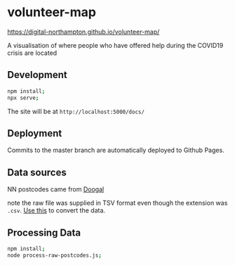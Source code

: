 # volunteer-map

https://digital-northampton.github.io/volunteer-map/

A visualisation of where people who have offered help during the COVID19 crisis are located

## Development

```sh
npm install;
npx serve;
```

The site will be at `http://localhost:5000/docs/`

## Deployment

Commits to the master branch are automatically deployed to Github Pages.

## Data sources

NN postcodes came from [Doogal](https://www.doogal.co.uk/UKPostcodes.php?Search=NN)

note the raw file was supplied in TSV format even though the extension was `.csv`. [Use this](https://onlinetsvtools.com/convert-tsv-to-csv) to convert the data. 

## Processing Data

```sh
npm install;
node process-raw-postcodes.js;
```
